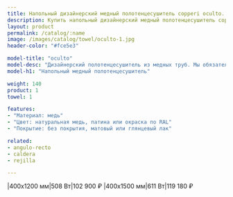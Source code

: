 ```yaml
---
title: Напольный дизайнерский медный полотенцесушитель copperi oculto. Цены и размеры.
description: Купить напольный дизайнерский медный полотенцесушитель copperi oculto в Москве по цене производителя.
layout: product
permalink: /catalog/:name
image: /images/catalog/towel/oculto-1.jpg
header-color: "#fce5e3"

model-title: "oculto"
model-desc: "Дизайнерский полотенцесушитель из медных труб. Мы обязательно когда-нибудь придумаем крутое описание для этой модели, но сейчас совсем не до того. Посмотрите пока на картинки, всё и так понятно. А если не понятно, позвоните нам и мы всё расскажем. Или напишите, если не любите звонить."
model-h1: "Напольный медный полотенцесушитель"

weight: 140
product: 1
towel: 1

features:
- "Материал: медь"
- "Цвет: натуральная медь, патина или окраска по RAL"
- "Покрытие: без покрытия, матовый или глянцевый лак"

related:
- angulo-recto
- caldera
- rejilla

---
```

|400x1200 мм|508 Вт|102 900 ₽
|400x1500 мм|611 Вт|119 180 ₽